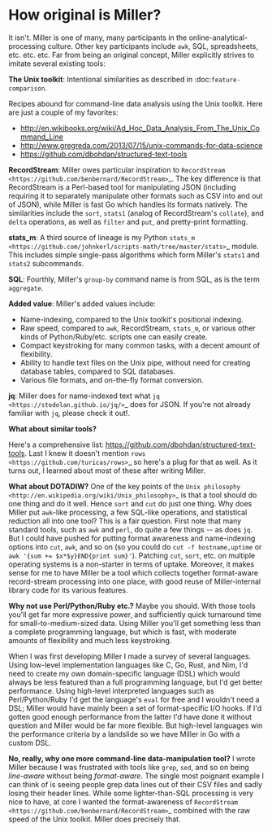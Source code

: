 <!---  PLEASE DO NOT EDIT DIRECTLY. EDIT THE .md.in FILE PLEASE. --->
# How original is Miller?

It isn't. Miller is one of many, many participants in the online-analytical-processing culture. Other key participants include ``awk``, SQL, spreadsheets, etc. etc.  etc.  Far from being an original concept, Miller explicitly strives to imitate several existing tools:

**The Unix toolkit**: Intentional similarities as described in :doc:`feature-comparison`.

Recipes abound for command-line data analysis using the Unix toolkit. Here are just a couple of my favorites:

* http://en.wikibooks.org/wiki/Ad_Hoc_Data_Analysis_From_The_Unix_Command_Line
* http://www.gregreda.com/2013/07/15/unix-commands-for-data-science
* https://github.com/dbohdan/structured-text-tools

**RecordStream**: Miller owes particular inspiration to `RecordStream <https://github.com/benbernard/RecordStream>`_. The key difference is that RecordStream is a Perl-based tool for manipulating JSON (including requiring it to separately manipulate other formats such as CSV into and out of JSON), while Miller is fast Go which handles its formats natively.  The similarities include the ``sort``, ``stats1`` (analog of RecordStream's ``collate``), and ``delta`` operations, as well as ``filter`` and ``put``, and pretty-print formatting.

**stats_m**: A third source of lineage is my Python `stats_m <https://github.com/johnkerl/scripts-math/tree/master/stats>`_ module.  This includes simple single-pass algorithms which form Miller's ``stats1`` and ``stats2`` subcommands.

**SQL**: Fourthly, Miller's ``group-by`` command name is from SQL, as is the term ``aggregate``.

**Added value**: Miller's added values include:

* Name-indexing, compared to the Unix toolkit's positional indexing.
* Raw speed, compared to ``awk``, RecordStream, ``stats_m``, or various other kinds of Python/Ruby/etc. scripts one can easily create.
* Compact keystroking for many common tasks, with a decent amount of flexibility.
* Ability to handle text files on the Unix pipe, without need for creating database tables, compared to SQL databases.
* Various file formats, and on-the-fly format conversion.

**jq**: Miller does for name-indexed text what `jq <https://stedolan.github.io/jq/>`_ does for JSON. If you're not already familiar with ``jq``, please check it out!.

**What about similar tools?**

Here's a comprehensive list: https://github.com/dbohdan/structured-text-tools.  Last I knew it doesn't mention `rows <https://github.com/turicas/rows>`_ so here's a plug for that as well.  As it turns out, I learned about most of these after writing Miller.

**What about DOTADIW?** One of the key points of the `Unix philosophy <http://en.wikipedia.org/wiki/Unix_philosophy>`_ is that a tool should do one thing and do it well.  Hence ``sort`` and ``cut`` do just one thing. Why does Miller put ``awk``-like processing, a few SQL-like operations, and statistical reduction all into one tool?  This is a fair question. First note that many standard tools, such as ``awk`` and ``perl``, do quite a few things -- as does ``jq``.  But I could have pushed for putting format awareness and name-indexing options into ``cut``, ``awk``, and so on (so you could do ``cut -f hostname,uptime`` or ``awk '{sum += $x*$y}END{print sum}'``).  Patching ``cut``, ``sort``, etc. on multiple operating systems is a non-starter in terms of uptake.  Moreover, it makes sense for me to have Miller be a tool which collects together format-aware record-stream processing into one place, with good reuse of Miller-internal library code for its various features.

**Why not use Perl/Python/Ruby etc.?** Maybe you should. With those tools you'll get far more expressive power, and sufficiently quick turnaround time for small-to-medium-sized data.  Using Miller you'll get something less than a complete programming language, but which is fast, with moderate amounts of flexibility and much less keystroking.

When I was first developing Miller I made a survey of several languages. Using low-level implementation languages like C, Go, Rust, and Nim, I'd need to create my own domain-specific language (DSL) which would always be less featured than a full programming language, but I'd get better performance.  Using high-level interpreted languages such as Perl/Python/Ruby I'd get the language's ``eval`` for free and I wouldn't need a DSL; Miller would have mainly been a set of format-specific I/O hooks. If I'd gotten good enough performance from the latter I'd have done it without question and Miller would be far more flexible.  But high-level languages win the performance criteria by a landslide so we have Miller in Go with a custom DSL.

**No, really, why one more command-line data-manipulation tool?** I wrote Miller because I was frustrated with tools like ``grep``, ``sed``, and so on being *line-aware* without being *format-aware*. The single most poignant example I can think of is seeing people grep data lines out of their CSV files and sadly losing their header lines.  While some lighter-than-SQL processing is very nice to have, at core I wanted the format-awareness of `RecordStream <https://github.com/benbernard/RecordStream>`_ combined with the raw speed of the Unix toolkit. Miller does precisely that.
